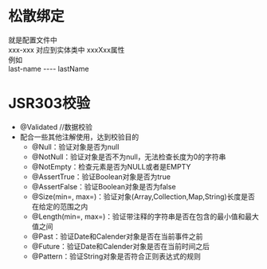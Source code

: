 # 松散绑定
就是配置文件中  
xxx-xxx 对应到实体类中 xxxXxx属性  
例如  
last-name  ----   lastName  

# JSR303校验
- @Validated  //数据校验
- 配合一些其他注解使用，达到校验目的
  - @Null：验证对象是否为null
  - @NotNull：验证对象是否不为null，无法检查长度为0的字符串
  - @NotEmpty：检查元素是否为NULL或者是EMPTY
  - @AssertTrue：验证Boolean对象是否为true
  - @AssertFalse：验证Boolean对象是否为false
  - @Size(min=, max=)：验证对象(Array,Collection,Map,String)长度是否在给定的范围之内
  - @Length(min=, max=)：验证带注释的字符串是否在包含的最小值和最大值之间
  - @Past：验证Date和Calender对象是否在当前事件之前
  - @Future：验证Date和Calender对象是否在当前时间之后
  - @Pattern：验证String对象是否符合正则表达式的规则
